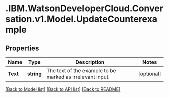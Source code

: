 # .IBM.WatsonDeveloperCloud.Conversation.v1.Model.UpdateCounterexample
## Properties

Name | Type | Description | Notes
------------ | ------------- | ------------- | -------------
**Text** | **string** | The text of the example to be marked as irrelevant input. | [optional] 

[[Back to Model list]](../README.md#documentation-for-models) [[Back to API list]](../README.md#documentation-for-api-endpoints) [[Back to README]](../README.md)

